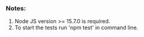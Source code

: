 ### Notes:
1. Node JS version >= 15.7.0 is required.
2. To start the tests run 'npm test' in command line.